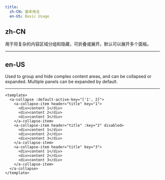```yaml
title:
  zh-CN: 基本用法
  en-US: Basic Usage
```

## zh-CN

用于将复杂的内容区域分组和隐藏，可折叠或展开。默认可以展开多个面板。

---

## en-US

Used to group and hide complex content areas, and can be collapsed or expanded. Multiple panels can be expanded by default.

---

```vue
<template>
  <a-collapse :default-active-key="['1', 2]">
    <a-collapse-item header="title" key="1">
      <div>content 1</div>
      <div>content 2</div>
      <div>content 3</div>
    </a-collapse-item>
    <a-collapse-item header="title" :key="2" disabled>
      <div>content 1</div>
      <div>content 2</div>
      <div>content 3</div>
    </a-collapse-item>
    <a-collapse-item header="title" key="3">
      <div>content 1</div>
      <div>content 2</div>
      <div>content 3</div>
    </a-collapse-item>
  </a-collapse>
</template>
```

